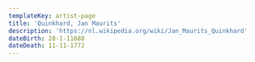 ```yaml
---
templateKey: artist-page
title: 'Quinkhard, Jan Maurits'
description: 'https://nl.wikipedia.org/wiki/Jan_Maurits_Quinkhard'
dateBirth: 28-1-11688
dateDeath: 11-11-1772
---
```


